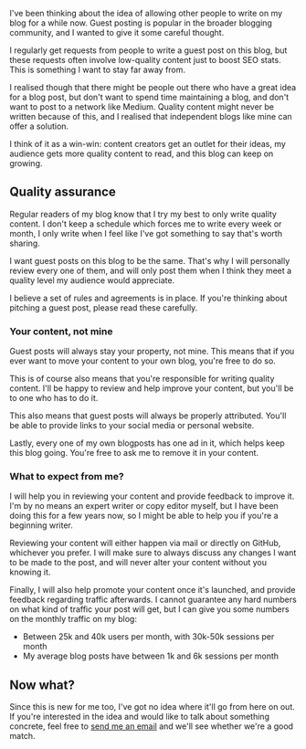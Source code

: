 I've been thinking about the idea of allowing other people to write on my blog for a while now. Guest posting is popular in the broader blogging community, and I wanted to give it some careful thought.

I regularly get requests from people to write a guest post on this blog, but these requests often involve low-quality content just to boost SEO stats. This is something I want to stay far away from.

I realised though that there might be people out there who have a great idea for a blog post, but don't want to spend time maintaining a blog, and don't want to post to a network like Medium. Quality content might never be written because of this, and I realised that independent blogs like mine can offer a solution.

I think of it as a win-win: content creators get an outlet for their ideas, my audience gets more quality content to read, and this blog can keep on growing.

## Quality assurance

Regular readers of my blog know that I try my best to only write quality content. I don't keep a schedule which forces me to write every week or month, I only write when I feel like I've got something to say that's worth sharing.

I want guest posts on this blog to be the same. That's why I will personally review every one of them, and will only post them when I think they meet a quality level my audience would appreciate. 

I believe a set of rules and agreements is in place. If you're thinking about pitching a guest post, please read these carefully. 

### Your content, not mine

Guest posts will always stay your property, not mine. This means that if you ever want to move your content to your own blog, you're free to do so.

This is of course also means that you're responsible for writing quality content. I'll be happy to review and help improve your content, but you'll be to one who has to do it.

This also means that guest posts will always be properly attributed. You'll be able to provide links to your social media or personal website. 

Lastly, every one of my own blogposts has one ad in it, which helps keep this blog going. You're free to ask me to remove it in your content.  

### What to expect from me?

I will help you in reviewing your content and provide feedback to improve it. I'm by no means an expert writer or copy editor myself, but I have been doing this for a few years now, so I might be able to help you if you're a beginning writer.

Reviewing your content will either happen via mail or directly on GitHub, whichever you prefer. I will make sure to always discuss any changes I want to be made to the post, and will never alter your content without you knowing it.

Finally, I will also help promote your content once it's launched, and provide feedback regarding traffic afterwards. I cannot guarantee any hard numbers on what kind of traffic your post will get, but I can give you some numbers on the monthly traffic on my blog:

- Between 25k and 40k users per month, with 30k-50k sessions per month
- My average blog posts have between 1k and 6k sessions per month

## Now what?

Since this is new for me too, I've got no idea where it'll go from here on out. If you're interested in the idea and would like to talk about something concrete, feel free to [send me an email](mailto:brent@stitcher.io) and we'll see whether we're a good match.
